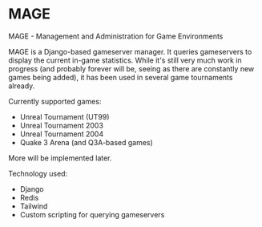 # MAGE
MAGE - Management and Administration for Game Environments

MAGE is a Django-based gameserver manager. 
It queries gameservers to display the current in-game statistics. 
While it's still very much work in progress (and probably forever will be, seeing as there are constantly new games being added), it has been used in several game tournaments already. 

Currently supported games: 
- Unreal Tournament (UT99)
- Unreal Tournament 2003
- Unreal Tournament 2004
- Quake 3 Arena (and Q3A-based games)

More will be implemented later.

Technology used: 
- Django
- Redis
- Tailwind
- Custom scripting for querying gameservers
